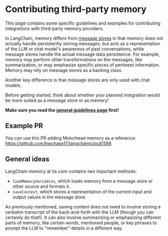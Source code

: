 # Contributing third-party memory

This page contains some specific guidelines and examples for contributing integrations with third-party memory providers.

In LangChain, memory differs from [message stores](https://github.com/hwchase17/langchainjs/blob/main/.github/contributing/integrations/MESSAGE_STORES.md) in that memory does not actually handle persistently storing messages, but acts as a representation of the LLM or chat model's awareness of past conversations, while message stores handle the actual message data persistence. For example, memory may perform other transformations on the messages, like summarization, or may emphasize specific pieces of pertinent information. Memory may rely on message stores as a backing class.

Another key difference is that message stores are only used with chat models.

Before getting started, think about whether your planned integration would be more suited as a message store or as memory!

**Make sure you read the [general guidelines page](https://github.com/hwchase17/langchainjs/blob/main/.github/contributing/INTEGRATIONS.md) first!**

## Example PR

You can use this PR adding Motorhead memory as a reference: https://github.com/hwchase17/langchainjs/pull/598

## General ideas

LangChain memory at its core contains two important methods:

- `loadMemoryVariables`, which loads memory from a message store or other source and formats it.
- `saveContext`, which stores a representation of the current input and output values in the message store.

As previously mentioned, saving context does not need to involve storing a verbatim transcript of the back-and-forth with the LLM (though you can certainly do that!). It can also involve summarizing or emphasizing different parts of memory, like certain words, mentioned people, or key phrases to prompt the LLM to "remember" details in a different way.

